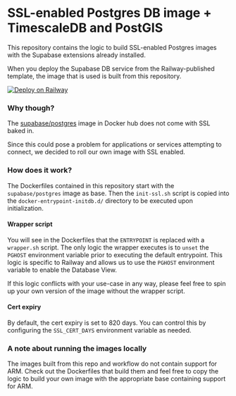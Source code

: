 # SSL-enabled Postgres DB image + TimescaleDB and PostGIS

This repository contains the logic to build SSL-enabled Postgres images with the Supabase extensions already installed.

When you deploy the Supabase DB service from the Railway-published template, the image that is used is built from this repository.

[![Deploy on Railway](https://railway.app/button.svg)](https://railway.app/template/postgres-supabase)

### Why though?

The [supabase/postgres](https://hub.docker.com/r/supabase/postgres) image in Docker hub does not come with SSL baked in.

Since this could pose a problem for applications or services attempting to connect, we decided to roll our own image with SSL enabled.

### How does it work?

The Dockerfiles contained in this repository start with the `supabase/postgres` image as base.  Then the `init-ssl.sh` script is copied into the `docker-entrypoint-initdb.d/` directory to be executed upon initialization.

#### Wrapper script

You will see in the Dockerfiles that the `ENTRYPOINT` is replaced with a `wrapper.sh` script.  The only logic the wrapper executes is to `unset` the `PGHOST` environment variable prior to executing the default entrypoint.  This logic is specific to Railway and allows us to use the `PGHOST` environment variable to enable the Database View.

If this logic conflicts with your use-case in any way, please feel free to spin up your own version of the image without the wrapper script.

#### Cert expiry
By default, the cert expiry is set to 820 days.  You can control this by configuring the `SSL_CERT_DAYS` environment variable as needed.

### A note about running the images locally

The images built from this repo and workflow do not contain support for ARM.  Check out the Dockerfiles that build them and feel free to copy the logic to build your own image with the appropriate base containing support for ARM.
